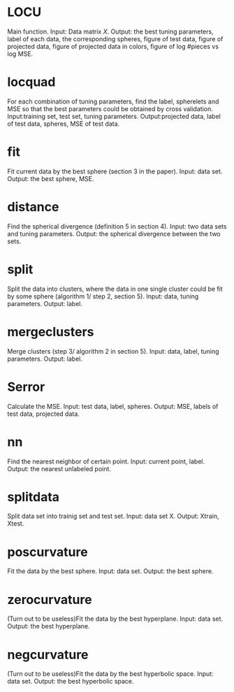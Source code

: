 # LOCU
Main function.
Input: Data matrix $X$.
Output: the best tuning parameters, label of each data, the corresponding spheres, figure of test data, figure of projected data, figure of projected data in colors, figure of log #pieces vs log MSE.

# locquad
For each combination of tuning parameters, find the label, spherelets and MSE so that the best parameters could be obtained by cross validation.
Input:training set, test set, tuning parameters.
Output:projected data, label of test data, spheres, MSE of test data.


# fit
Fit current data by the best sphere (section 3 in the paper).
Input: data set.
Output: the best sphere, MSE.

# distance
Find the spherical divergence (definition 5 in section 4).
Input: two data sets and tuning parameters.
Output: the spherical divergence between the two sets.

# split
Split the data into clusters, where the data in one single cluster could be fit by some sphere (algorithm 1/ step 2, section 5).
Input: data, tuning parameters.
Output: label.

# mergeclusters
Merge clusters (step 3/ algorithm 2 in section 5).
Input: data, label, tuning parameters.
Output: label.

# Serror
Calculate the MSE.
Input: test data, label, spheres.
Output: MSE, labels of test data, projected data.

# nn
Find the nearest neighbor of certain point.
Input: current point, label.
Output: the nearest unlabeled point.


# splitdata
Split data set into trainig set and test set.
Input: data set X.
Output: Xtrain, Xtest.


# poscurvature
Fit the data by the best sphere.
Input: data set.
Output: the best sphere.

# zerocurvature
(Turn out to be useless)Fit the data by the best hyperplane.
Input: data set.
Output: the best hyperplane.

# negcurvature
(Turn out to be useless)Fit the data by the best hyperbolic space.
Input: data set.
Output: the best hyperbolic space.
